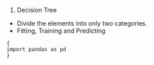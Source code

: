 

1. Decision Tree
- Divide the elements into only two categories.
- Fitting, Training and Predicting

<pre><code>{
import pandas as pd
}</code></pre>
